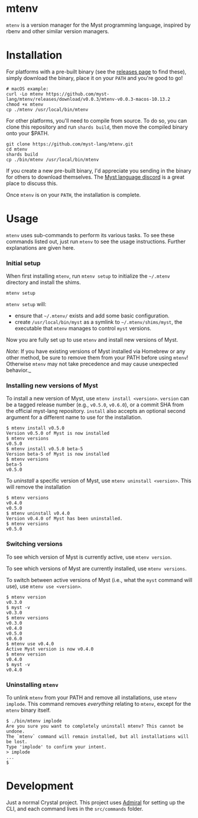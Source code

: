 # mtenv

`mtenv` is a version manager for the Myst programming language, inspired by rbenv and other similar version managers.



# Installation

For platforms with a pre-built binary (see the [releases page](https://github.com/myst-lang/mtenv/releases) to find these), simply download the binary, place it on your `PATH` and you're good to go!

```shell
# macOS example:
curl -Lo mtenv https://github.com/myst-lang/mtenv/releases/download/v0.0.3/mtenv-v0.0.3-macos-10.13.2
chmod +x mtenv
cp ./mtenv /usr/local/bin/mtenv
```

For other platforms, you'll need to compile from source. To do so, you can clone this repository and run `shards build`, then move the compiled binary onto your $PATH.

```shell
git clone https://github.com/myst-lang/mtenv.git
cd mtenv
shards build
cp ./bin/mtenv /usr/local/bin/mtenv
```

If you create a new pre-built binary, I'd appreciate you sending in the binary for others to download themselves. The [Myst language discord](https://discord.myst-lang.org) is a great place to discuss this.

Once `mtenv` is on your `PATH`, the installation is complete.



# Usage

`mtenv` uses sub-commands to perform its various tasks. To see these commands listed out, just run `mtenv` to see the usage instructions. Further explanations are given here.


### Initial setup

When first installing `mtenv`, run `mtenv setup` to initialize the `~/.mtenv` directory and install the shims.

```shell
mtenv setup
```

`mtenv setup` will:

  - ensure that `~/.mtenv/` exists and add some basic configuration.
  - create `/usr/local/bin/myst` as a symlink to `~/.mtenv/shims/myst`, the executable that `mtenv` manages to control `myst` versions.

Now you are fully set up to use `mtenv` and install new versions of Myst.

_Note_: If you have existing versions of Myst installed via Homebrew or any other method, be sure to remove them from your PATH before using `mtenv`! Otherwise `mtenv` may not take precedence and may cause unexpected behavior._


### Installing new versions of Myst

To install a new version of Myst, use `mtenv install <version>`. `version` can be a tagged release number (e.g., `v0.5.0`, `v0.6.0`), or a commit SHA from the official myst-lang repository. `install` also accepts an optional second argument for a different name to use for the installation.

```shell
$ mtenv install v0.5.0
Version v0.5.0 of Myst is now installed
$ mtenv versions
v0.5.0
$ mtenv install v0.5.0 beta-5
Version beta-5 of Myst is now installed
$ mtenv versions
beta-5
v0.5.0
```

To _uninstall_ a specific version of Myst, use `mtenv uninstall <version>`. This will remove the installation

```shell
$ mtenv versions
v0.4.0
v0.5.0
$ mtenv uninstall v0.4.0
Version v0.4.0 of Myst has been uninstalled.
$ mtenv versions
v0.5.0
```


### Switching versions

To see which version of Myst is currently active, use `mtenv version`.

To see which versions of Myst are currently installed, use `mtenv versions`.

To switch between active versions of Myst (i.e., what the `myst` command will use), use `mtenv use <version>`.

```shell
$ mtenv version
v0.3.0
$ myst -v
v0.3.0
$ mtenv versions
v0.3.0
v0.4.0
v0.5.0
v0.6.0
$ mtenv use v0.4.0
Active Myst version is now v0.4.0
$ mtenv version
v0.4.0
$ myst -v
v0.4.0
```


### Uninstalling `mtenv`

To unlink `mtenv` from your PATH and remove all installations, use `mtenv implode`. This command removes _everything_ relating to `mtenv`, except for the `mtenv` binary itself.

```
$ ./bin/mtenv implode
Are you sure you want to completely uninstall mtenv? This cannot be undone.
The `mtenv` command will remain installed, but all installations will be lost.
Type 'implode' to confirm your intent.
> implode
...
$
```



# Development

Just a normal Crystal project. This project uses [Admiral](https://github.com/jwaldrip/admiral.cr) for setting up the CLI, and each command lives in the `src/commands` folder.
